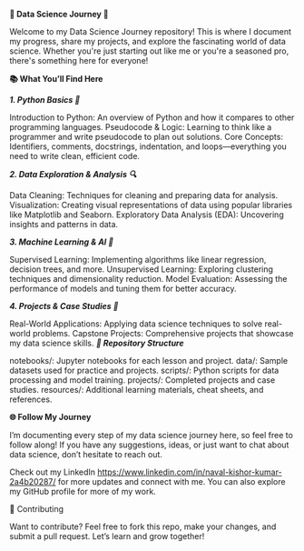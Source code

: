 **🚀 Data Science Journey 🌟**

Welcome to my Data Science Journey repository! This is where I document my progress, share my projects, and explore the fascinating world of data science. Whether you're just starting out like me or you're a seasoned pro, there's something here for everyone!

**📚 What You’ll Find Here**

_**1. Python Basics 🐍**_

Introduction to Python: An overview of Python and how it compares to other programming languages.
Pseudocode & Logic: Learning to think like a programmer and write pseudocode to plan out solutions.
Core Concepts: Identifiers, comments, docstrings, indentation, and loops—everything you need to write clean, efficient code.

_**2. Data Exploration & Analysis 🔍**_

Data Cleaning: Techniques for cleaning and preparing data for analysis.
Visualization: Creating visual representations of data using popular libraries like Matplotlib and Seaborn.
Exploratory Data Analysis (EDA): Uncovering insights and patterns in data.

_**3. Machine Learning & AI 🤖**_

Supervised Learning: Implementing algorithms like linear regression, decision trees, and more.
Unsupervised Learning: Exploring clustering techniques and dimensionality reduction.
Model Evaluation: Assessing the performance of models and tuning them for better accuracy.

_**4. Projects & Case Studies 📝**_

Real-World Applications: Applying data science techniques to solve real-world problems.
Capstone Projects: Comprehensive projects that showcase my data science skills.
_**📂 Repository Structure**_

notebooks/: Jupyter notebooks for each lesson and project.
data/: Sample datasets used for practice and projects.
scripts/: Python scripts for data processing and model training.
projects/: Completed projects and case studies.
resources/: Additional learning materials, cheat sheets, and references.

**🌐 Follow My Journey**

I’m documenting every step of my data science journey here, so feel free to follow along! If you have any suggestions, ideas, or just want to chat about data science, don’t hesitate to reach out.

Check out my LinkedIn https://www.linkedin.com/in/naval-kishor-kumar-2a4b20287/ for more updates and connect with me. You can also explore my GitHub profile for more of my work.

🤝 Contributing

Want to contribute? Feel free to fork this repo, make your changes, and submit a pull request. Let’s learn and grow together!
